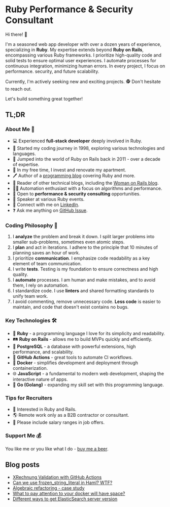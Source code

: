 # Ruby Performance & Security Consultant

Hi there! 👋

I'm a seasoned web app developer with over a dozen years of experience,
specializing in **Ruby**.
My expertise extends beyond **Ruby on Rails**, encompassing various Ruby frameworks.
I prioritize high-quality code and solid tests to ensure optimal user experiences.
I automate processes for continuous integration, minimizing human errors.
In every project, I focus on performance. security, and future scalability.

Currently, I'm actively seeking new and exciting projects. 🕵
Don't hesitate to reach out.

Let's build something great together!

## TL;DR

### About Me 🙋

- 💻 Experienced **full-stack developer** deeply involved in Ruby.
- 🚀 Started my coding journey in 1998, exploring various technologies and languages.
- 🚂 Jumped into the world of Ruby on Rails back in 2011 - over a decade of expertise.
- 🌱 In my free time, I invest and renovate my apartment.
- 🖊 Author of a [programming blog](https://torrocus.com/blog/)
  covering Ruby and more.
- 📖 Reader of other technical blogs,
  including the [Woman on Rails blog](https://womanonrails.com/).
- 👩‍💻 Automation enthusiast with a focus on algorithms and performance.
- 🎯 Open to **performance & security consulting** opportunities.
- 🎤️ Speaker at various Ruby events.
- 💬 Connect with me on [LinkedIn](https://linkedin.com/in/torrocus).
- ❓ Ask me anything on [GitHub Issue](https://github.com/torrocus/torrocus/issues/new).

### Coding Philosophy 📜

1. I **analyze** the problem and break it down. I split larger problems
   into smaller sub-problems, sometimes even atomic steps.
2. I **plan** and act in iterations. I adhere to the principle
   that 10 minutes of planning saves an hour of work.
3. I prioritize **communication**. I emphasize code readability
   as a key element of team communication.
4. I write **tests**. Testing is my foundation to ensure correctness
   and high quality.
5. I **automate** processes. I am human and make mistakes, and to avoid them,
   I rely on automation.
6. I standardize code. I use **linters** and shared formatting standards
   to unify team work.
7. I avoid commenting, remove unnecessary code. **Less code** is easier
   to maintain, and code that doesn't exist contains no bugs.

### Key Technologies 🛠️

- 💎 **Ruby** - a programming language I love for its simplicity and readability.
- 🛤️ **Ruby on Rails** - allows me to build MVPs quickly and efficiently.
- 🐘 **PostgreSQL** - a database with powerful extensions, high performance,
  and scalability.
- 🤖 **GitHub Actions** - great tools to automate CI workflows.
- 🐳 **Docker** - simplifies development and deployment through containerization.
- 🌐 **JavaScript** - a fundamental to modern web development,
  shaping the interactive nature of apps.
- 🐹 **Go (Golang)** - expanding my skill set with this programming language.

### Tips for Recruiters

- 💎 Interested in Ruby and Rails.
- 🌎 Remote work only as a B2B contractor or consultant.
- 💸 Please include salary ranges in job offers.

### Support Me 💰

You like me or you like what I do - [buy me a beer](https://www.buymeacoffee.com/torrocus).

## Blog posts
<!-- BLOG-POST-LIST:START -->
- [XRechnung Validation with GitHub Actions](https://torrocus.com/blog/xrechnung-validator-with-github-actions/)
- [Can we use frozen_string_literal in Haml? WTF?](https://torrocus.com/blog/haml-with-frozen-string-literal-wtf/)
- [Algebraic refactoring - case study](https://torrocus.com/blog/algebraic-refactoring-case-study/)
- [What to pay attention to your docker will have space?](https://torrocus.com/blog/how-to-take-care-of-space-for-docker-in-ubuntu/)
- [Different ways to get ElasticSearch server version](https://torrocus.com/blog/how-to-get-elasticsearch-server-version/)
<!-- BLOG-POST-LIST:END -->
